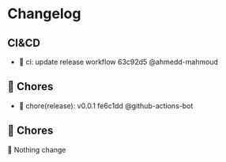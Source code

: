 # Changelog

## CI&CD
- 💢 ci: update release workflow 63c92d5 @ahmedd-mahmoud
## 🔧 Chores 
- 💄 chore(release): v0.0.1 fe6c1dd @github-actions-bot

## 🔧 Chores 
🔶 Nothing change


